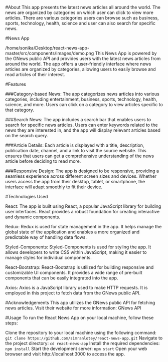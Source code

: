 #About
This app presents the latest news articles all around the world. The news are organized by categories on which user can click to view more articles. There are various categories users can browse such as business, sports, technology, health, science and user can also search for specific news.

#News App

/home/sonika/Desktop/react-news-app-master/src/components/Images/demo.png
This News App is powered by the GNews public API and provides users with the latest news articles from around the world. The app offers a user-friendly interface where news articles are organized by categories, allowing users to easily browse and read articles of their interest.

#Features

###Category-based News:
 The app categorizes news articles into various categories, including entertainment, business, sports, technology, health, science, and more. Users can click on a category to view articles specific to that category.

###Search News:
 The app includes a search bar that enables users to search for specific news articles. Users can enter keywords related to the news they are interested in, and the app will display relevant articles based on the search query.

###Article Details:
 Each article is displayed with a title, description, publication date, channel, and a link to visit the source website. This ensures that users can get a comprehensive understanding of the news article before deciding to read more.

###Responsive Design:
 The app is designed to be responsive, providing a seamless experience across different screen sizes and devices. Whether users access the app from their desktop, tablet, or smartphone, the interface will adapt smoothly to fit their device.

 #Technologies Used

React: The app is built using React, a popular JavaScript library for building user interfaces. React provides a robust foundation for creating interactive and dynamic components.

Redux: Redux is used for state management in the app. It helps manage the global state of the application and enables a more organized and predictable way of handling data flows.

Styled-Components: Styled-Components is used for styling the app. It allows developers to write CSS within JavaScript, making it easier to manage styles for individual components.

React-Bootstrap: React-Bootstrap is utilized for building responsive and customizable UI components. It provides a wide range of pre-built components that can be easily integrated into the app.

Axios: Axios is a JavaScript library used to make HTTP requests. It is employed in this project to fetch data from the GNews public API.

#Acknowledgements
This app utilizes the GNews public API for fetching news articles. Visit their website for more information: GNews API

#Usage
To run the React News App on your local machine, follow these steps:

Clone the repository to your local machine using the following command:
```git clone https://github.com/simranlotey/react-news-app.git```
Navigate to the project directory:
```cd react-news-app```
Install the required dependencies:
```npm install```
Start the development server:
```npm start```
Open your web browser and visit http://localhost:3000 to access the app.